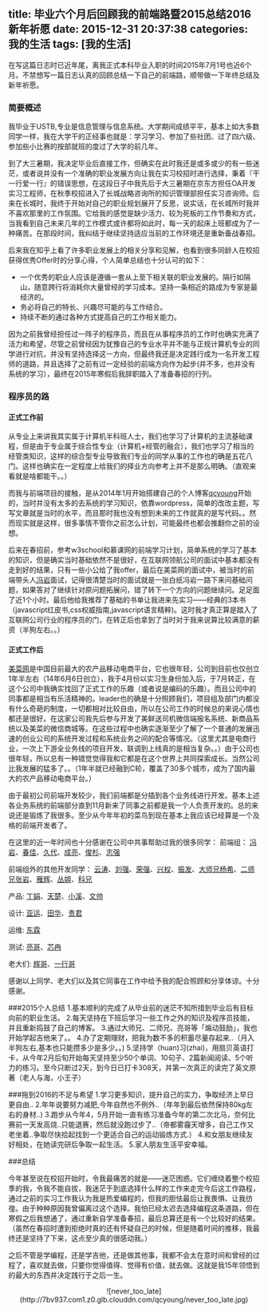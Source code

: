 title: 毕业六个月后回顾我的前端路暨2015总结2016新年祈愿
date: 2015-12-31 20:37:38
categories: 我的生活
tags: [我的生活]
---
在写这篇日志时已近年尾，离我正式本科毕业入职的时间2015年7月1号也近6个月。不禁想写一篇日志认真的回顾总结一下自己的前端路，顺带做一下年终总结及新年祈愿。

### 简要概述

我毕业于USTB,专业是信息管理与信息系统。大学期间成绩平平，基本上如大多数同学一样，我在大学干的正经事也就是：学习学习、参加了些社团、过了四六级、参加些小比赛的按部就班的度过了大学的前几年。

到了大三暑期，我决定毕业后直接工作，但确实在此时我还是或多或少的有一些迷茫，或者说并没有一个准确的职业发展方向让我在实习校招时进行选择，秉着『干一行爱一行』的错误思想，在这段日子中我先后于大三暑期在京东方担任OA开发实习工程师，在秋季校招进入了长城战略咨询所的知识管理部担任实习咨询师。后来在长城时，我终于开始对自己的职业规划展开了反思，说实话，在长城所时我并不喜欢那里的工作氛围。它给我的感觉是缺少活力、较为死板的工作节奏和方式，当我看到自己未来几年的工作模式或许都将如此时，每一天的起床上班都成为了一种痛苦。在那段时间，我纠结于继续坚持适应当前的工作环境还是重新备战春招。

后来我在知乎上看了许多职业发展上的相关分享和见解，也看到很多同龄人在校招获得优秀Offer时的分享心得，个人简单总结也十分认可的如下：
- 一个优秀的职业人应该是遵循一套从上至下相关联的职业发展的。隔行如隔山，随意跨行将消耗你大量曾经的学习成本。坚持一条相近的路成为专家是最经济的。
- 务必将自己的特长、兴趣尽可能的与工作结合。
- 持续不断的通过各种方式提高自己的工作相关能力。

因为之前我曾经担任过一阵子的程序员，而且在从事程序员的工作时也确实充满了活力和希望，尽管之前曾经因为犹豫自己的专业水平并不能与正规计算机专业的同学进行对抗，并没有坚持选择这一方向，但最终我还是决定践行成为一名开发工程师的道路，并且选择了之前有过一定经验的前端方向作为起步(并不多，也并没有系统的学习），最终在2015年寒假后我辞职踏入了准备春招的行列。

### 程序员的路

#### 正式工作前

从专业上来讲我其实属于计算机半科班人士，我们也学习了计算机的主流基础课程，但是由于专业属于综合性专业（计算机+经管的融合），我们也学习了相当的经管类知识，这样的综合型专业导致我们专业的同学从事的工作也的确是五花八门。这样也确实在一定程度上给我们的择业方向参考上并不是那么明确。（直观来看就是啥都能干。。）

而我与前端项目的接触，是从2014年1月开始搭建自己的个人博客[qcyoung](http://qcyoung.com)开始的，当时并没有太多的去系统的学习知识，依靠wordpress，简单的改改主题，写写文章就是当时的水平，而且那时我也没有想到未来的工作就真的是写代码。。然而现实就是这样，很多事情不管你之前怎么计划，可能最终也都会推翻你之前的设想。

后来在春招前，参考w3school和慕课网的前端学习计划，简单系统的学习了基本的知识，但是确实当时基础依然不是很好，在互联网领航公司的面试中基本都没有走到好的结果，只有一些小公给了我offer，最后在美菜网的面试中，被当时的前端带头人[冯岩](https://www.zhihu.com/people/feng-yan)面试，记得很清楚当时的面试就是一张白纸冯岩一路下来问基础问题，如果答对了继续针对原问题拓展问，错了转下一个方向的问题继续问。足足面了近1个小时。最后他给我推荐了基础的书单让我进来先实习——经典的3本书（javascript红皮书,css权威指南,javascript语言精粹)。这时我才真正算是踏入了互联网公司行业的程序员的门，在转正后也拿到了当时对于我来说算比较满意的薪资（半狗左右。。）

#### 正式工作后

[美菜网](http://www.meicai.cn/)是中国目前最大的农产品移动电商平台，它也很年轻，公司到目前也仅创立1年半左右（14年6月6日创立），我于4月份以实习生身份加入后，于7月转正，在这个公司中我确实找回了正式工作的乐趣（或者说是编码的乐趣）。而且公司中的同事都是相当有乐活精神的。leader也的确是十分照顾我们，项目组及部门内都没有什么奇葩的制度，一切都相对比较自由，所以在公司工作的时候总的来说心情也都还是很好。在这家公司我先后参与开发了美鲜送司机微信端报名系统、新商品系统以及美菜的微信商城等。在这些过程中也确实逐渐至少了解了一个普通的发展迅速的创业公司的系统开发过程和系统业务之间的配合等情况。（这里尤其是电商行业，一次上下游全业务线的项目开发、联调到上线真的是相当复杂。。）由于公司也很年轻，所以总有一种错觉觉得我和它都是在这个世界上共同探索成长。当然公司比我发展的猛多了。。（1年半就已经融到C轮，覆盖了30多个城市，成为了国内最大的农产品移动电商平台。）

由于最初公司前端开发较少，我们前端都是分插到各个业务线进行开发。基本上述各业务系统的前端部分直到11月新来了同事之前都是我一个人负责开发的。总的来说还是锻炼了我很多。至少从今年年初的菜鸟到现在基本上我应该已经算是一个及格的前端开发者了。

在这里的近一年时间也十分感谢在公司中共事帮助过我的很多同学：
前端组：
[冯岩](https://www.zhihu.com/people/feng-yan)、[春佳](https://github.com/silvialiu)、[久代](https://github.com/cuijiudai)、[成亮](https://github.com/yamakasiluke)、[俊杉]()、[志强]()

前端组外的其他开发同学：
[云涛](https://github.com/albertyann)、[刘强]()、[荣强]()、[兴权]()、[振发]()、[大师兄杨希]()、[二师兄张岩]()、[雁辉]()、[丛姐]()、[科兄]()

产品:
[丁娟]()、[天楚]()、[小溪]()、[文帅]()

设计:
[亚运]()、[田华]()、[贵君]()

运维:
[东霖]()

测试:
[亮哥]()、[芯冉]()

老大们:
[辉哥]()、[一行哥]()

感谢以上同学、老大们以及其它同事在工作中给予我的配合照顾和分享体谅。十分感谢。

###2015个人总结
1.基本顺利的完成了从毕业前的迷茫不知所措到毕业后有目标向前的职业生活。
2.每天坚持在下班后学习一些工作之外的知识及程序员技能，并且重新捣鼓了自己的博客。
3.通过大师兄、二师兄、亮哥等「煽动鼓励」，我也开始学起吉他来了。。
4.办了定期理财，把我为数不多的积蓄尽量存起来..（月入半狗左右,基本也只能攒多少是多少。。)
5.坚持学（huan)习(zhai)，用扇贝英语打卡，从今年2月后旬开始每天坚持至少50个单词、10句子、2篇新闻阅读、5个听力的练习。至今只断过2天，到今日已打卡308天，并第一次真正的读完了英文原著（老人与海，小王子）

###拖到2016的不足与希望
1.学习更多知识，提升自己的实力，争取经济上早日更自由..
2.年年说要努力减肥,今年自然也不例外..（年年到最后依然保持80kg左右的身材..)
3.跑步从今年4，5月开始一直有练习准备今年的第二次北马，奈何比赛前一天发高烧..只能退赛，然后就没跑过步了..（帝都雾霾天增多，自己工作又老坐着..争取尽快拾起找到一个更适合自己的运动锻炼方式.）
4.和女朋友继续友好相处，在她读完研后争取一起生活。
5.家人朋友生活平安幸福。

###总结

今年甚至说在校招开始时，令我最痛苦的就是——迷茫困惑。它们缠绕着整个校招季的我，令我不能自拔，我迷茫于到底选择什么样的工作来走完今后这工作路程，通过之前的实习工作我认为我是热爱编程的，但我的胆怯最后让我畏惧、让我彷徨。由于种种原因我曾偏离过这个选择。我怕已经太迟去选择编程这条道路，但在寒假之后我想通了，通过重新自学准备春招，最后总算还是有一个比较好的结果。（虽然在春招时遭到拒绝时真的还有怀疑自己的时候，但是随着时间的推移，我最终还是坚持了下来，这点至少真的很感动我。）

之后不管是学编程，还是学吉他，还是做其他事，我都不会太在意时间和曾经的过程了，喜欢就去做，只要你觉得值得、觉得有价值，就去做。这就是我15年领悟到的最大的东西并决定践行于之后一生。
<div style="text-align: center;">
![never_too_late](http://7bv937.com1.z0.glb.clouddn.com/qcyoung/never_too_late.jpg)
</div>





 